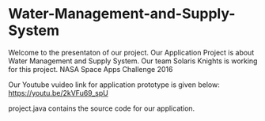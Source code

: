 # Water-Management-and-Supply-System
Welcome to the presentaton of our project. Our Application Project is about Water Management and Supply System. Our team Solaris Knights is working for this project.  NASA Space Apps Challenge 2016

Our Youtube vuideo link for application prototype is given below:
https://youtu.be/2kVFu69_spU

project.java contains the source code for our application.
